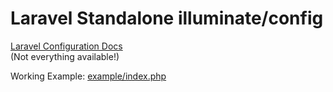# Laravel Standalone illuminate/config

[Laravel Configuration Docs](https://laravel.com/docs/configuration)  
(Not everything available!)

Working Example: [example/index.php](example/index.php)
